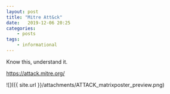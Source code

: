 ```yaml
---
layout: post
title: "Mitre Att&ck"
date:	2019-12-06 20:25
categories:
    - posts
tags:
    - informational
---
```


Know this, understand it.

https://attack.mitre.org/

![]({{ site.url }}/attachments/ATTACK_matrixposter_preview.png)
